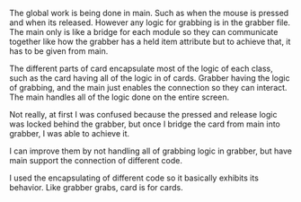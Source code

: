 The global work is being done in main. Such as when the mouse is pressed and when its released. However any logic for grabbing is in the grabber file. The main only is like a bridge for each module so they can communicate together like how the grabber has a held item attribute but to achieve that, it has to be given from main. 

The different parts of card encapsulate most of the logic of each class, such as the card having all of the logic in of cards. Grabber having the logic of grabbing, and the main just enables the connection so they can interact. The main handles all of the logic done on the entire screen. 

Not really, at first I was confused because the pressed and release logic was locked behind the grabber, but once I bridge the card from main into grabber, I was able to achieve it.

I can improve them by not handling all of grabbing logic in grabber, but have main support the connection of different code. 

I used the encapsulating of different code so it basically exhibits its behavior. Like grabber grabs, card is for cards. 